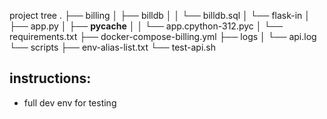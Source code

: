 project tree
.
├── billing
│   ├── billdb
│   │   └── billdb.sql
│   └── flask-in
│       ├── app.py
│       ├── __pycache__
│       │   └── app.cpython-312.pyc
│       └── requirements.txt
├── docker-compose-billing.yml
├── logs
│   └── api.log
└── scripts
    ├── env-alias-list.txt
    └── test-api.sh

## instructions:
- full dev env for testing

